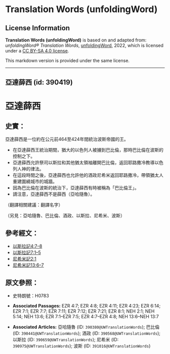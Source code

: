 # Translation Words (unfoldingWord)

## License Information

**Translation Words (unfoldingWord)** is based on and adapted from: _unfoldingWord® Translation Words_, [unfoldingWord](https://unfoldingword.org/utw), 2022, which is licensed under a [CC BY-SA 4.0 license](https://creativecommons.org/licenses/by-sa/4.0/legalcode.en).

This markdown version is provided under the same license.



--------------------------------

## 亞達薛西 (id: 390419)

亞達薛西
====

史實：
---

亞達薛西是一位約在公元前464至424年間統治波斯帝國的王。

* 在亞達薛西王統治期間，猶大的以色列人被擄到巴比倫，那時巴比倫在波斯的控制之下。
* 亞達薛西允許祭司以斯拉和其他猶太領袖離開巴比倫，返回耶路撒冷教導以色列人神的律法。
* 在這段時間之後，亞達薛西也允許他的酒政尼希米返回耶路撒冷，帶領猶太人重建圍繞城市的城牆。
* 因為巴比倫在波斯的統治下，亞達薛西有時被稱為「巴比倫王」。
* 請注意，亞達薛西不是薛西（亞哈隨魯）。

（翻譯相關建議：翻譯名字）

（另見：亞哈隨魯、巴比倫、酒政、以斯拉、尼希米、波斯）

參考經文：
-----

* [以斯拉記4:7–8](https://ref.ly/Ezra4:7-Ezra4:8)
* [以斯拉記7:1–5](https://ref.ly/Ezra7:1-Ezra7:5)
* [尼希米記2:1](https://ref.ly/Neh2:1)
* [尼希米記13:6–7](https://ref.ly/Neh13:6-Neh13:7)

原文參照：
-----

* 史特朗號：H0783

* **Associated Passages:** EZR 4:7; EZR 4:8; EZR 4:11; EZR 4:23; EZR 6:14; EZR 7:1; EZR 7:7; EZR 7:11; EZR 7:12; EZR 7:21; EZR 8:1; NEH 2:1; NEH 5:14; NEH 13:6; EZR 7:1–EZR 7:5; EZR 4:7–EZR 4:8; NEH 13:6–NEH 13:7
* **Associated Articles:** 亞哈隨魯 (ID: `390380@UWTranslationWords`); 巴比倫 (ID: `390441@UWTranslationWords`); 酒政 (ID: `390568@UWTranslationWords`); 以斯拉 (ID: `390659@UWTranslationWords`); 尼希米 (ID: `390975@UWTranslationWords`); 波斯 (ID: `391016@UWTranslationWords`)

